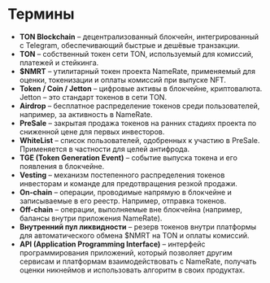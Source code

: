 # Термины

- **TON Blockchain** – децентрализованный блокчейн, интегрированный с Telegram, обеспечивающий быстрые и дешёвые транзакции.
- **TON** – собственный токен сети TON, используемый для комиссий, платежей и стейкинга.
- **$NMRT** – утилитарный токен проекта NameRate, применяемый для оценки, токенизации и оплаты комиссий при выпуске NFT.
- **Token / Coin / Jetton** – цифровые активы в блокчейне, криптовалюта. Jetton – это стандарт токенов в сети TON.
- **Airdrop** – бесплатное распределение токенов среди пользователей, например, за активность в NameRate.
- **PreSale** – закрытая продажа токенов на ранних стадиях проекта по сниженной цене для первых инвесторов.
- **WhiteList** – список пользователей, одобренных к участию в PreSale. Применяется в частности для целей антифрода.
- **TGE (Token Generation Event)** – событие выпуска токена и его появления в блокчейне.
- **Vesting** – механизм постепенного распределения токенов инвесторам и команде для предотвращения резкой продажи.
- **On-chain** – операции, проводимые напрямую в блокчейне и записываемые в его реестр. Например, отправка токенов.
- **Off-chain** – операции, выполняемые вне блокчейна (например, балансы внутри приложения NameRate).
- **Внутренний пул ликвидности** – резерв токенов внутри платформы для автоматического обмена $NMRT на TON и оплаты комиссий.
- **API (Application Programming Interface)** – интерфейс программирования приложений, который позволяет другим сервисам и платформам взаимодействовать с NameRate, получать оценки никнеймов и использовать алгоритм в своих продуктах.